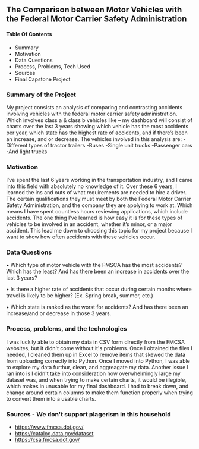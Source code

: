 ## The Comparison between Motor Vehicles with the Federal Motor Carrier Safety Administration

#### Table Of Contents

- Summary
- Motivation
- Data Questions
- Process, Problems, Tech Used
- Sources
- Final Capstone Project


### Summary of the Project

My project consists an analysis of comparing and contrasting accidents involving vehicles with the federal motor carrier safety administration. Which involves class a & class b vehicles like – my dashboard will consist of charts over the last 3 years showing which vehicle has the most accidents per year, which state has the highest rate of accidents, and if there’s been an increase, and or decrease.
The vehicles involved in this analysis are:
-Different types of tractor trailers
-Buses
-Single unit trucks
-Passenger cars
-And light trucks



### Motivation

I’ve spent the last 6 years working in the transportation industry, and I came into this field with absolutely no knowledge of it. Over these 6 years, I learned the ins and outs of what requirements are needed to hire a driver. The certain qualifications they must meet by both the Federal Motor Carrier Safety Administration, and the company they are applying to work at. Which means I have spent countless hours reviewing applications, which include accidents. The one thing I’ve learned is how easy it is for these types of vehicles to be involved in an accident, whether it’s minor, or a major accident. This lead me down to choosing this topic for my project because I want to show how often accidents with these vehicles occur. 

### Data Questions

•	Which type of motor vehicle with the FMSCA has the most accidents? Which has the least? And has there been an increase in accidents over the last 3 years?

•	Is there a higher rate of accidents that occur during certain months where travel is likely to be higher? (Ex. Spring break, summer, etc.)

•	Which state is ranked as the worst for accidents? And has there been an increase/and or decrease in those 3 years.  


### Process, problems, and the technologies 

I was luckily able to obtain my data in CSV form directly from the FMCSA websites, but it didn't come without it's problems. Once I obtained the files I needed, I cleaned them up in Excel to remove items that skewed the data from uploading correctly into Python. Once I moved into Python, I was able to explore my data furthur, clean, and aggreagate my data. Another issue I ran into is I didn't take into consideration how overwhelmingly large my dataset was, and when trying to make certain charts, it would be illegible, which makes in unusable for my final dashboard. I had to break down, and change around certain columns to make them function properly when trying to convert them into a usable charts.


### Sources - We don't support plagerism in this household 

- https://www.fmcsa.dot.gov/
- https://catalog.data.gov/dataset
- https://csa.fmcsa.dot.gov/
